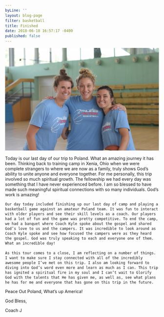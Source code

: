 ```yaml
---
byLine: ''
layout: blog-page
filter: basketball
title: Finished
date: 2018-06-10 16:57:17 -0400
published: false
---
```

![](/uploads/2018/06/10/DSC_0145.jpg)

Today is our last day of our trip to Poland. What an amazing journey it has been. Thinking back to training camp in Xenia, Ohio when we were complete strangers to where we are now as a family, truly shows God’s ability to unite anyone and everyone together. For me personally, this trip involved so much spiritual growth. The fellowship we had every day was something that I have never experienced before. I am so blessed to have made such meaningful spiritual connections with so many individuals. God’s work is amazing! 

	Our day today included finishing up our last day of camp and playing a basketball game against an amateur Poland team. It was fun to interact with older players and see their skill levels as a coach. Our players had a lot of fun and the game was pretty competitive. To end the camp, we had a banquet where Coach Kyle spoke about the gospel and shared God’s love to us and the campers. It was incredible to look around as Coach Kyle spoke and see how focused the campers were as they heard the gospel. God was truly speaking to each and everyone one of them. What an incredible day!

	As this tour comes to a close, I am reflecting on a number of things. I want to make sure I stay connected with all of the incredibly awesome people I’ve met on this trip. I also am looking forward to diving into God’s word even more and learn as much as I can. This trip has ignited a spiritual fire in my soul and I can’t wait to Glorify God with the talents that He has given me, as well as, see what plans he has for me and everyone that has gone on this trip in the future. 

  
Peace Out Poland, What’s up America!

God Bless,

Coach J
